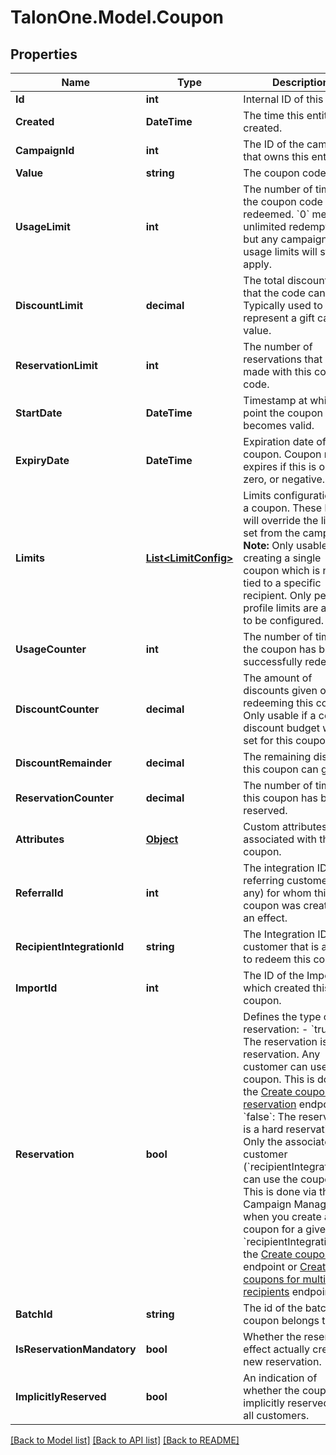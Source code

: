 # TalonOne.Model.Coupon
## Properties

Name | Type | Description | Notes
------------ | ------------- | ------------- | -------------
**Id** | **int** | Internal ID of this entity. | 
**Created** | **DateTime** | The time this entity was created. | 
**CampaignId** | **int** | The ID of the campaign that owns this entity. | 
**Value** | **string** | The coupon code. | 
**UsageLimit** | **int** | The number of times the coupon code can be redeemed. &#x60;0&#x60; means unlimited redemptions but any campaign usage limits will still apply.  | 
**DiscountLimit** | **decimal** | The total discount value that the code can give. Typically used to represent a gift card value.  | [optional] 
**ReservationLimit** | **int** | The number of reservations that can be made with this coupon code.  | [optional] 
**StartDate** | **DateTime** | Timestamp at which point the coupon becomes valid. | [optional] 
**ExpiryDate** | **DateTime** | Expiration date of the coupon. Coupon never expires if this is omitted, zero, or negative. | [optional] 
**Limits** | [**List&lt;LimitConfig&gt;**](LimitConfig.md) | Limits configuration for a coupon. These limits will override the limits set from the campaign.  **Note:** Only usable when creating a single coupon which is not tied to a specific recipient. Only per-profile limits are allowed to be configured.  | [optional] 
**UsageCounter** | **int** | The number of times the coupon has been successfully redeemed. | 
**DiscountCounter** | **decimal** | The amount of discounts given on rules redeeming this coupon. Only usable if a coupon discount budget was set for this coupon. | [optional] 
**DiscountRemainder** | **decimal** | The remaining discount this coupon can give. | [optional] 
**ReservationCounter** | **decimal** | The number of times this coupon has been reserved. | [optional] 
**Attributes** | [**Object**](.md) | Custom attributes associated with this coupon. | [optional] 
**ReferralId** | **int** | The integration ID of the referring customer (if any) for whom this coupon was created as an effect. | [optional] 
**RecipientIntegrationId** | **string** | The Integration ID of the customer that is allowed to redeem this coupon. | [optional] 
**ImportId** | **int** | The ID of the Import which created this coupon. | [optional] 
**Reservation** | **bool** | Defines the type of reservation: - &#x60;true&#x60;: The reservation is a soft reservation. Any customer can use the coupon. This is done via the [Create coupon reservation](https://docs.talon.one/integration-api#operation/createCouponReservation) endpoint. - &#x60;false&#x60;: The reservation is a hard reservation. Only the associated customer (&#x60;recipientIntegrationId&#x60;) can use the coupon. This is done via the Campaign Manager when you create a coupon for a given &#x60;recipientIntegrationId&#x60;, the [Create coupons](https://docs.talon.one/management-api#operation/createCoupons) endpoint or [Create coupons for multiple recipients](https://docs.talon.one/management-api#operation/createCouponsForMultipleRecipients) endpoint.  | [optional] [default to true]
**BatchId** | **string** | The id of the batch the coupon belongs to. | [optional] 
**IsReservationMandatory** | **bool** | Whether the reservation effect actually created a new reservation. | [optional] [default to false]
**ImplicitlyReserved** | **bool** | An indication of whether the coupon is implicitly reserved for all customers. | [optional] 

[[Back to Model list]](../README.md#documentation-for-models) [[Back to API list]](../README.md#documentation-for-api-endpoints) [[Back to README]](../README.md)

